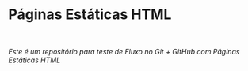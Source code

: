 <h1>Páginas Estáticas HTML</h1><br>
<p><i>Este é um repositório para teste de Fluxo no Git + GitHub com Páginas Estáticas HTML</i></p>
